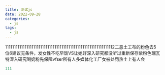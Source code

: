 ```yaml
---
title: 测试js
date: 2022-09-28
categories:
  - js
tags: 
  - js
---
```


11111111111111111111111111111111111111111111111111111111111112二恶土工布的粉色去5位6建议无条件，发女性不吃早饭VS让她好深入研究都没听过重新保存紫粉色瑞瓦特深入研究喝奶粉先保障vfser所有人多媒体化工厂女被处罚热土上有人会 

```js
111
```

